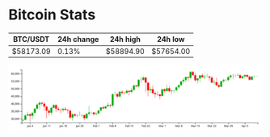 # Bitcoin Stats

BTC/USDT|24h change|24h high|24h low|
|---|---|---|---|
|$58173.09|0.13%|$58894.90|$57654.00|

<img src="./chart.svg">
